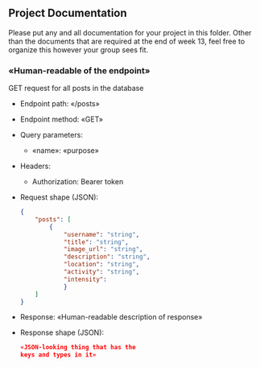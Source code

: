 ## Project Documentation

Please put any and all documentation for your project in this folder. Other than the documents that are required at the end of week 13, feel free to organize this however your group sees fit.

### «Human-readable of the endpoint»

GET request for all posts in the database

- Endpoint path: «/posts»
- Endpoint method: «GET»
- Query parameters:

  - «name»: «purpose»

- Headers:

  - Authorization: Bearer token

- Request shape (JSON):

  ```json
  {
      "posts": [
          {
              "username": "string",
              "title": "string",
              "image_url": "string",
              "description": "string",
              "location": "string",
              "activity": "string",
              "intensity":
              }
      ]
  }
  ```

- Response: «Human-readable description
  of response»
- Response shape (JSON):
  ```json
  «JSON-looking thing that has the
  keys and types in it»
  ```

